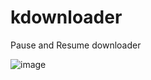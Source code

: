 # kdownloader
Pause and Resume downloader


![image](https://github.com/user-attachments/assets/017ae042-f9e4-49a2-a09a-c1610591929d)
